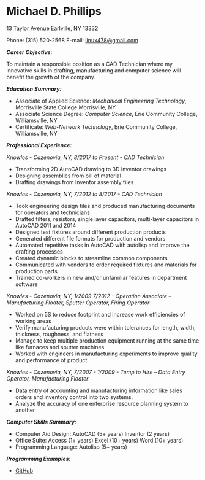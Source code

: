 # Michael D. Phillips # 
13 Taylor Avenue
Earlville, NY 13332

Phone: (315) 520-2568
E-mail: [linux478@gmail.com](mailto:linux478@gmail.com?Subject=Resume)

_**Career Objective:**_

To maintain a responsible position as a CAD Technician where my innovative skills in drafting, manufacturing and computer science will benefit the growth of the company.

_**Education Summary:**_

* Associate of Applied Science: _Mechanical Engineering Technology_, Morrisville State College Morrisville, NY
* Associate Science Degree: _Computer Science_, Erie Community College, Williamsville, NY
* Certificate: _Web-Network Technology_, Erie Community College, Williamsville, NY 

_**Professional Experience:**_

_Knowles - Cazenovia, NY, 8/2017 to Present - CAD Technician_

* Transforming 2D AutoCAD drawing to 3D Inventor drawings
* Designing assemblies from bill of material
* Drafting drawings from Inventor assembly files

_Knowles - Cazenovia, NY, 7/2012 to 8/2017 - CAD Technician_

* Took engineering design files and produced manufacturing documents for operators and technicians 
* Drafted filters, resistors, single layer capacitors, multi-layer capacitors in AutoCAD 2011 and 2014
* Designed test fixtures around different production products
* Generated different file formats for production and vendors
* Automated repetitive tasks in AutoCAD with autolisp and improve the drafting processes
* Created dynamic blocks to streamline common components
* Communicated with vendors to order required fixtures and materials for production parts
* Trained co-workers in new and/or unfamiliar features in department software

_Knowles - Cazenovia, NY, 1/2009 7/2012 - Operation Associate – Manufacturing Floater, Sputter Operator, Firing Operator_

* Worked on 5S to reduce footprint and increase work efficiencies of working areas
* Verify manufacturing products were within tolerances for length, width, thickness, roughness, and flatness
* Manage to keep multiple production equipment running at the same time like furnaces and sputter machines
* Worked with engineers in manufacturing experiments to improve quality and performance of product

_Knowles - Cazenovia, NY, 7/2007 - 1/2009 - Temp to Hire – Data Entry Operator, Manufacturing Floater_

* Data entry of accounting and manufacturing information like sales orders and inventory control into two systems.  
* Analyze the accuracy of one enterprise resource planning system to another

_**Computer Skills Summary:**_

* Computer Aid Design: AutoCAD (5+ years) Inventor (2 years)
* Office Suite: Access (1+ years) Excel (10+ years) Word (10+ years)
* Programming Language: Autolisp (5+ years)

_**Programming Examples:**_

* [GitHub](http://github.com/linux478)
